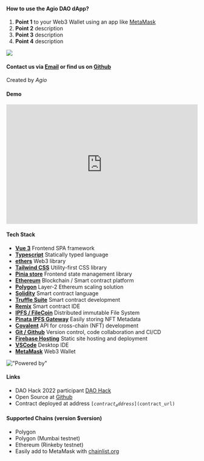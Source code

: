 #### How to use the Agio DAO dApp?

1. **Point 1** to your Web3 Wallet using an app like [MetaMask](https://metamask.io/)
2. **Point 2** description
3. **Point 3** description
4. **Point 4** description

<div style="max-width: 100px">
  <img src="https://gateway.pinata.cloud/ipfs/QmNSry1xBkM1yjZUMHVgLKGZArKFbdN8VYZ9nW77cfpcvj" />
</div>

#### Contact us via **[Email](mailto:devs@agiodigital.com)** or find us on [Github](https://github.com/agio-digital/agio-dao)
Created by _Agio_

#### Demo
<iframe width="560" height="315" src="https://www.youtube.com/channel/UCnHo_T2nMd5pWsKTbl-C07g" style="width: 100%; aspect-ratio: 16 / 9" title="YouTube video player" frameborder="0" allow="accelerometer; autoplay; clipboard-write; encrypted-media; gyroscope; picture-in-picture" allowfullscreen></iframe>

#### Tech Stack
- **[Vue 3](https://www.npmjs.com/package/vue/v/next)** Frontend SPA framework
- **[Typescript](https://npmjs.com/package/typescript)** Statically typed language
- **[ethers](https://npmjs.com/package/ethers)** Web3 library
- **[Tailwind CSS](https://npmjs.com/package/tailwind)** Utility-first CSS library
- **[Pinia store](https://npmjs.com/package/pinia)** Frontend state management library
- **[Ethereum](https://github.com/ethereum/)** Blockchain / Smart contract platform
- **[Polygon](https://polygon.technology/)** Layer-2 Ethereum scaling solution
- **[Solidity](https://github.com/ethereum/solidity)** Smart contract language
- **[Truffle Suite](https://trufflesuite.com)** Smart contract development
- **[Remix](https://remix.ethereum.org/)** Smart contract IDE
- **[IPFS / FileCoin](https://www.ipfs.io/)** Distributed immutable File System
- **[Pinata IPFS Gateway](https://www.pinata.cloud/)** Easily storing NFT Metadata
- **[Covalent](https://www.covalenthq.com/)** API for cross-chain (NFT) development
- **[Git / Github](https://github.com/)** Version control, code collaboration and CI/CD
- **[Firebase Hosting](https://firebase.google.com/)** Static site hosting and deployment
- **[VSCode](https://code.visualstudio.com/)** Desktop IDE
- **[MetaMask](https://metamask.io/)** Web3 Wallet

!["Powered by"](https://ipfs.io/ipfs/Qmbm2632Q57ooeQq5ympbVLwWXo49aGzupxCotmUPtwGrg)

#### Links
- DAO Hack 2022 participant [DAO Hack](https://dao.ethglobal.com/)
- Open Source at  [Github](https://github.com/agio-digital/agio-dao)
- Contract deployed at address <code>[$contract_address]($contract_url)</code>

#### Supported Chains (version $version)
- Polygon
- Polygon (Mumbai testnet)
- Ethereum (Rinkeby testnet)
- Easily add to MetaMask with [chainlist.org](https://chainlist.org/)